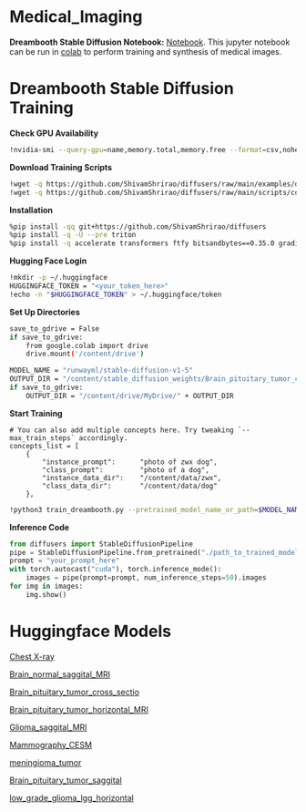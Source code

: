 # Medical_Imaging


**Dreambooth Stable Diffusion Notebook:**
[Notebook](https://github.com/ShivamShrirao/diffusers/blob/main/examples/dreambooth/DreamBooth_Stable_Diffusion.ipynb).
This jupyter notebook can be run in [colab](https://colab.research.google.com/) to perform training and synthesis of medical images.

# Dreambooth Stable Diffusion Training

**Check GPU Availability**

```bash
!nvidia-smi --query-gpu=name,memory.total,memory.free --format=csv,noheader
```

**Download Training Scripts**

```bash
!wget -q https://github.com/ShivamShrirao/diffusers/raw/main/examples/dreambooth/train_dreambooth.py
!wget -q https://github.com/ShivamShrirao/diffusers/raw/main/scripts/convert_diffusers_to_original_stable_diffusion.py
```

**Installation**

```bash
%pip install -qq git+https://github.com/ShivamShrirao/diffusers
%pip install -q -U --pre triton
%pip install -q accelerate transformers ftfy bitsandbytes==0.35.0 gradio natsort safetensors xformers
```

**Hugging Face Login**

```bash
!mkdir -p ~/.huggingface
HUGGINGFACE_TOKEN = "<your_token_here>"
!echo -n "$HUGGINGFACE_TOKEN" > ~/.huggingface/token
```

**Set Up Directories**

```bash
save_to_gdrive = False
if save_to_gdrive:
    from google.colab import drive
    drive.mount('/content/drive')

MODEL_NAME = "runwayml/stable-diffusion-v1-5"
OUTPUT_DIR = "/content/stable_diffusion_weights/Brain_pituitary_tumor_cross_MRI_kaggle_04192023"
if save_to_gdrive:
    OUTPUT_DIR = "/content/drive/MyDrive/" + OUTPUT_DIR
```

**Start Training**

```
# You can also add multiple concepts here. Try tweaking `--max_train_steps` accordingly.
concepts_list = [
    {
        "instance_prompt":      "photo of zwx dog",
        "class_prompt":         "photo of a dog",
        "instance_data_dir":    "/content/data/zwx",
        "class_data_dir":       "/content/data/dog"
    },
```


```bash
!python3 train_dreambooth.py --pretrained_model_name_or_path=$MODEL_NAME --output_dir=$OUTPUT_DIR --train_batch_size=1 --max_train_steps=800 --learning_rate=1e-6
```

**Inference Code**

```python
from diffusers import StableDiffusionPipeline
pipe = StableDiffusionPipeline.from_pretrained("./path_to_trained_model", safety_checker=None, torch_dtype=torch.float16).to("cuda")
prompt = "your_prompt_here"
with torch.autocast("cuda"), torch.inference_mode():
    images = pipe(prompt=prompt, num_inference_steps=50).images
for img in images:
    img.show()
```

# Huggingface Models

[Chest X-ray](https://huggingface.co/KidderLab/Chest_X-ray)

[Brain_normal_saggital_MRI](https://huggingface.co/KidderLab/Brain_normal_saggital_MRI)

[Brain_pituitary_tumor_cross_sectio](https://huggingface.co/KidderLab/Brain_pituitary_tumor_cross_section)

[Brain_pituitary_tumor_horizontal_MRI](https://huggingface.co/KidderLab/Brain_pituitary_tumor_horizontal_MRI)

[Glioma_saggital_MRI](https://huggingface.co/KidderLab/Glioma_saggital_MRI)

[Mammography_CESM](https://huggingface.co/KidderLab/Mammography_CESM)

[meningioma_tumor](https://huggingface.co/KidderLab/meningioma_tumor)

[Brain_pituitary_tumor_saggital](https://huggingface.co/KidderLab/Brain_pituitary_tumor_saggital)

[low_grade_glioma_lgg_horizontal](https://huggingface.co/KidderLab/low_grade_glioma_lgg_horizontal)




